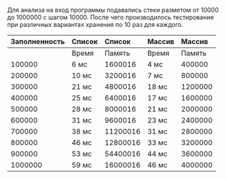 Для анализа на вход программы подавались стеки разметом от 10000 до 1000000 с шагом 10000. После чего производилось тестирование при различных вариантах хранения по 10 раз для каждого.


| Заполненность | Список | Список   | Массив | Массив  |
| :------------ | :----- | :------- | :----- | :------ |
|               | Время  | Память   | Время  | Память  |
| 100000        | 6 мс   | 1600016  | 4 мс   | 400000  |
| 200000        | 10 мс  | 3200016  | 7 мс   | 800000  |
| 300000        | 21 мс  | 4800016  | 18 мс  | 1200000 |
| 400000        | 25 мс  | 6400016  | 17 мс  | 1600000 |
| 500000        | 28 мс  | 8000016  | 21 мс  | 2000000 |
| 600000        | 31 мс  | 9600016  | 23 мс  | 2400000 |
| 700000        | 38 мс  | 11200016 | 31 мс  | 2800000 |
| 800000        | 46 мс  | 12800016 | 33 мс  | 3200000 |
| 900000        | 53 мс  | 54400016 | 44 мс  | 3600000 |
| 1000000       | 59 мс  | 16000016 | 46 мс  | 4000000 |

